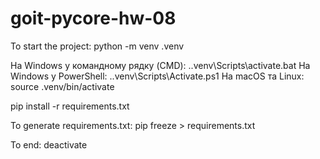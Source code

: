 # goit-pycore-hw-08

To start the project:
python -m venv .venv

На Windows у командному рядку (CMD):
.\.venv\Scripts\activate.bat
На Windows у PowerShell:
.\.venv\Scripts\Activate.ps1
На macOS та Linux:
source .venv/bin/activate

pip install -r requirements.txt

To generate requirements.txt:
pip freeze > requirements.txt

To end:
deactivate